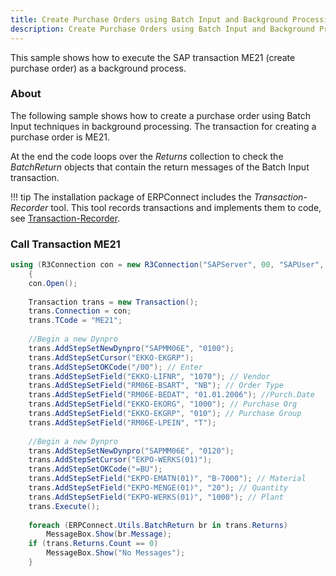 ```yaml
---
title: Create Purchase Orders using Batch Input and Background Processing
description: Create Purchase Orders using Batch Input and Background Processing
---
```


This sample shows how to execute the SAP transaction ME21 (create purchase order) as a background process.

### About

The following sample shows how to create a purchase order using Batch Input techniques in background processing.
The transaction for creating a purchase order is ME21.

At the end the code loops over the *Returns* collection to check the *BatchReturn* objects that contain the return messages of the Batch Input transaction. 

!!! tip
    The installation package of ERPConnect includes the *Transaction-Recorder* tool.
    This tool records transactions and implements them to code, see [Transaction-Recorder](../documentation/transactions/transaction-recorder.md).


### Call Transaction ME21

```csharp linenums="1" title="Transaction ME21"
using (R3Connection con = new R3Connection("SAPServer", 00, "SAPUser", "Password", "EN", "800"))
    {
	con.Open();
   
	Transaction trans = new Transaction();
	trans.Connection = con;
	trans.TCode = "ME21";
   
	//Begin a new Dynpro
	trans.AddStepSetNewDynpro("SAPMM06E", "0100");
	trans.AddStepSetCursor("EKKO-EKGRP");
	trans.AddStepSetOKCode("/00"); // Enter
	trans.AddStepSetField("EKKO-LIFNR", "1070"); // Vendor
	trans.AddStepSetField("RM06E-BSART", "NB"); // Order Type
	trans.AddStepSetField("RM06E-BEDAT", "01.01.2006"); //Purch.Date
	trans.AddStepSetField("EKKO-EKORG", "1000"); // Purchase Org
	trans.AddStepSetField("EKKO-EKGRP", "010"); // Purchase Group
	trans.AddStepSetField("RM06E-LPEIN", "T");
   
	//Begin a new Dynpro
	trans.AddStepSetNewDynpro("SAPMM06E", "0120");
	trans.AddStepSetCursor("EKPO-WERKS(01)");
	trans.AddStepSetOKCode("=BU");
	trans.AddStepSetField("EKPO-EMATN(01)", "B-7000"); // Material
	trans.AddStepSetField("EKPO-MENGE(01)", "20"); // Quantity
	trans.AddStepSetField("EKPO-WERKS(01)", "1000"); // Plant
	trans.Execute();
   
	foreach (ERPConnect.Utils.BatchReturn br in trans.Returns)
		MessageBox.Show(br.Message);
	if (trans.Returns.Count == 0)
		MessageBox.Show("No Messages");
    }
```